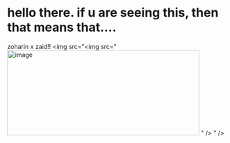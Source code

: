 # hello there. if u are seeing this, then that means that....
zoharin x zaid!! 
<img src="<img src="<img width="442" height="197" alt="image" src="https://github.com/user-attachments/assets/a466d3a4-4c7e-42d8-9fc7-410a9785bc45" />
" />
" />

